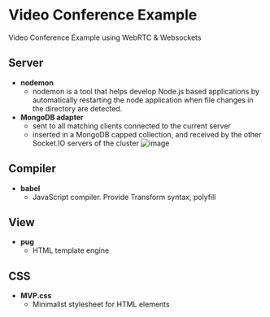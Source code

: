 # Video Conference Example

Video Conference Example using WebRTC & Websockets

## Server
- **nodemon**
  - nodemon is a tool that helps develop Node.js based applications by automatically restarting the node application when file changes in the directory are detected.
- **MongoDB adapter**
  - sent to all matching clients connected to the current server
  - inserted in a MongoDB capped collection, and received by the other Socket.IO servers of the cluster
![image](https://github.com/speciallunch/webRTC-example/assets/47839444/c41d3b05-406f-4098-8fd7-70ece5af795c)




## Compiler
- **babel**
  - JavaScript compiler. Provide Transform syntax, polyfill

## View
- **pug**
  - HTML template engine

## CSS
- **MVP.css**
  - Minimalist stylesheet for HTML elements
